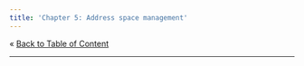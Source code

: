 ```yaml
---
title: 'Chapter 5: Address space management'
---
```


&laquo;&nbsp;[Back to Table of Content](/)<br/>

<hr/>
<!--
&raquo;&nbsp;[Naar de labo opgave](#oef)
-->